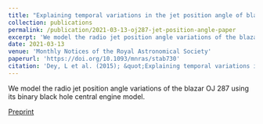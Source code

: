 ```yaml
---
title: "Explaining temporal variations in the jet position angle of blazar OJ 287 using its binary black hole central engine model"
collection: publications
permalink: /publication/2021-03-13-oj287-jet-position-angle-paper
excerpt: 'We model the radio jet position angle variations of the blazar OJ 287 using its binary black hole central engine model.'
date: 2021-03-13
venue: 'Monthly Notices of the Royal Astronomical Society'
paperurl: 'https://doi.org/10.1093/mnras/stab730'
citation: 'Dey, L et al. (2015); &quot;Explaining temporal variations in the jet position angle of blazar OJ 287 using its binary black hole central engine model.&quot; <i>MNRAS</i>. 503, 3, 4400–4412.'
---
```

We model the radio jet position angle variations of the blazar OJ 287 using its binary black hole central engine model.

[Preprint](https://arxiv.org/abs/2103.05274)
